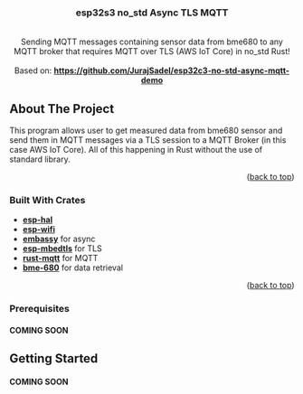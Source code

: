 <a name="readme-top"></a>

<h3 align="center">esp32s3 no_std Async TLS MQTT</h3>

  <p align="center">
    <br />
    Sending MQTT messages containing sensor data from bme680 to any MQTT broker that requires MQTT over TLS (AWS IoT Core) in no_std Rust!
    <br />
    <br />
    Based on: <a href="https://github.com/JurajSadel/esp32c3-no-std-async-mqtt-demo"><strong>https://github.com/JurajSadel/esp32c3-no-std-async-mqtt-demo</strong></a>
    <br />
</div>

## About The Project

This program allows user to get measured data from bme680 sensor and send them in MQTT messages via a TLS session to a MQTT Broker (in this case AWS IoT Core). All of this happening in Rust without the use of standard library.

<p align="right">(<a href="#readme-top">back to top</a>)</p>



### Built With Crates

* <a href="https://github.com/esp-rs/esp-hal"><strong>esp-hal</strong></a>
* <a href="https://github.com/esp-rs/esp-wifi"><strong>esp-wifi</strong></a>
* <a href="https://github.com/embassy-rs/embassy"><strong>embassy</strong></a> for async
* <a href="https://github.com/esp-rs/esp-mbedtls"><strong>esp-mbedtls</strong></a> for TLS
* <a href="https://github.com/obabec/rust-mqtt"><strong>rust-mqtt</strong></a> for MQTT
* <a href="https://github.com/marcelbuesing/bme680"><strong>bme-680</strong></a> for data retrieval

<p align="right">(<a href="#readme-top">back to top</a>)</p>

### Prerequisites

<h4>COMING SOON</h4>

## Getting Started

<h4>COMING SOON</h4>
